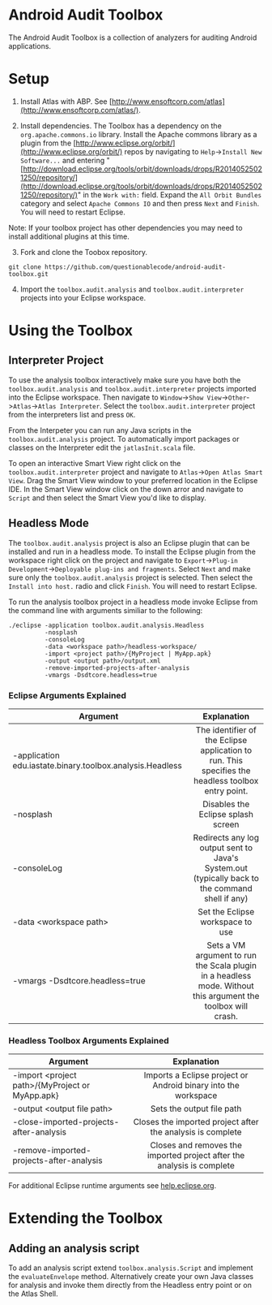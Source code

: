 Android Audit Toolbox
===============

The Android Audit Toolbox is a collection of analyzers for auditing Android applications.

# Setup

1) Install Atlas with ABP.  See [http://www.ensoftcorp.com/atlas](http://www.ensoftcorp.com/atlas/).

2) Install dependencies.  The Toolbox has a dependency on the `org.apache.commons.io` library.  Install the Apache commons library as a plugin from the [http://www.eclipse.org/orbit/](http://www.eclipse.org/orbit/) repos by navigating to `Help`->`Install New Software...` and entering "[http://download.eclipse.org/tools/orbit/downloads/drops/R20140525021250/repository/](http://download.eclipse.org/tools/orbit/downloads/drops/R20140525021250/repository/)" in the `Work with:` field.  Expand the `All Orbit Bundles` category and select `Apache Commons IO` and then press `Next` and `Finish`.  You will need to restart Eclipse.

Note: If your toolbox project has other dependencies you may need to install additional plugins at this time.

3) Fork and clone the Toobox repository.

`git clone https://github.com/questionablecode/android-audit-toolbox.git`

4) Import the `toolbox.audit.analysis` and `toolbox.audit.interpreter` projects into your Eclipse workspace.

# Using the Toolbox

## Interpreter Project

To use the analysis toolbox interactively make sure you have both the `toolbox.audit.analysis` and `toolbox.audit.interpreter` projects imported into the Eclipse workspace.  Then navigate to `Window`->`Show View`->`Other`->`Atlas`->`Atlas Interpreter`.  Select the `toolbox.audit.interpreter` project from the interpreters list and press `OK`.

From the Interpeter you can run any Java scripts in the `toolbox.audit.analysis` project.  To automatically import packages or classes on the Interpreter edit the `jatlasInit.scala` file.

To open an interactive Smart View right click on the `toolbox.audit.interpreter` project and navigate to `Atlas`->`Open Atlas Smart View`.  Drag the Smart View window to your preferred location in the Eclipse IDE.  In the Smart View window click on the down arror and navigate to `Script` and then select the Smart View you'd like to display.

## Headless Mode

The `toolbox.audit.analysis` project is also an Eclipse plugin that can be installed and run in a headless mode.  To install the Eclipse plugin from the workspace right click on the project and navigate to `Export`->`Plug-in Development`->`Deployable plug-ins and fragments`.  Select `Next` and make sure only the `toolbox.audit.analysis` project is selected.  Then select the `Install into host.` radio and click `Finish`.  You will need to restart Eclipse.

To run the analysis toolbox project in a headless mode invoke Eclipse from the command line with arguments similiar to the following:

    ./eclipse -application toolbox.audit.analysis.Headless 
              -nosplash 
              -consoleLog  
              -data <workspace path>/headless-workspace/ 
              -import <project path>/{MyProject | MyApp.apk}
              -output <output path>/output.xml
              -remove-imported-projects-after-analysis
              -vmargs -Dsdtcore.headless=true
              
### Eclipse Arguments Explained

| **Argument**                                              |                                                **Explanation**                                               |
|-----------------------------------------------------------|:-------------------------------------------------------------------------------------------------------------:|
| -application edu.iastate.binary.toolbox.analysis.Headless | The identifier of the Eclipse application to run. This specifies the headless toolbox entry point.            |
| -nosplash                                                 | Disables the Eclipse splash screen                                                                            |
| -consoleLog                                               | Redirects any log output sent to Java's System.out (typically back to the command shell if any)               |
| -data &lt;workspace path&gt;                                    | Set the Eclipse workspace to use                                                                              |
| -vmargs -Dsdtcore.headless=true                           | Sets a VM argument to run the Scala plugin in a headless mode.  Without this argument the toolbox will crash. |

### Headless Toolbox Arguments Explained

| **Argument**                                    |                            **Explanation**                            |
|-------------------------------------------------|:----------------------------------------------------------------------:|
| -import &lt;project path&gt;/{MyProject or MyApp.apk} | Imports a Eclipse project or Android binary into the workspace         |
| -output &lt;output file path&gt;                      | Sets the output file path                                              |
| -close-imported-projects-after-analysis         | Closes the imported project after the analysis is complete             |
| -remove-imported-projects-after-analysis        | Closes and removes the imported project after the analysis is complete |

For additional Eclipse runtime arguments see [help.eclipse.org](http://help.eclipse.org/juno/index.jsp?topic=%2Forg.eclipse.platform.doc.isv%2Freference%2Fmisc%2Fruntime-options.html).

# Extending the Toolbox

## Adding an analysis script
To add an analysis script extend `toolbox.analysis.Script` and implement the `evaluateEnvelope` method.  Alternatively create your own Java classes for analysis and invoke them directly from the Headless entry point or on the Atlas Shell.